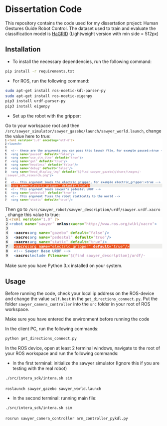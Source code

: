 # Dissertation Code

This repository contains the code used for my dissertation project: Human Gestures Guide Robot Control.
The dataset used to train and evaluate the classification model is [HaGRID](https://github.com/hukenovs/hagrid) (Lightweight version with min side = 512px)
## Installation

- To install the necessary dependencies, run the following command:
```bash
pip install -r requirements.txt
```

- For ROS, run the following command:
```bash
sudo apt-get install ros-noetic-kdl-parser-py 
sudo apt-get install ros-noetic-eigenpy 
pip3 install urdf-parser-py
pip3 install eigenpy
```

- Set up the robot with the gripper:

Go to your workspace root and then `/src/sawyer_simulator/sawyer_gazebo/launch/sawyer_world.launch`,
change the value here to true:
![Enabling Gripper](images/Picture1.png)

Then go to  `/src/sawyer_robot/sawyer_description/urdf/sawyer.urdf.xacro` , change this value to true:
![Enabling Gripper](images/Picture2.png)

Make sure you have Python 3.x installed on your system.

## Usage

Before running the code, check your local ip address on the ROS-device and change the value `self.host` in the `get_directions_connect.py`.
Put the folder `sawyer_camera_controller` into the `src` folder in your root of ROS workspace.

Make sure you have entered the environment before running the code

In the client PC, run the following commands:
```bash
python get_directions_connect.py
```

In the ROS device, open at least 2 terminal windows, navigate to the root of your ROS workspace and run the following commands:
- In the first terminal: initialize the sawyer simulator (Ignore this if you are testing with the real robot)
```bash
./src/intera_sdk/intera.sh sim

roslaunch sawyer_gazebo sawyer_world.launch
```

- In the second terminal: running main file:
```bash
./src/intera_sdk/intera.sh sim

rosrun sawyer_camera_controller arm_controller_pykdl.py
```